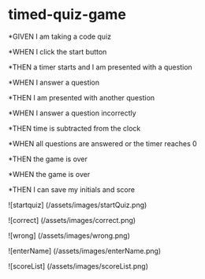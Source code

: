 # timed-quiz-game

*GIVEN I am taking a code quiz

*WHEN I click the start button

*THEN a timer starts and I am presented with a question

*WHEN I answer a question

*THEN I am presented with another question

*WHEN I answer a question incorrectly

*THEN time is subtracted from the clock

*WHEN all questions are answered or the timer reaches 0

*THEN the game is over

*WHEN the game is over

*THEN I can save my initials and score

![startquiz] (/assets/images/startQuiz.png)

![correct] (/assets/images/correct.png)

![wrong] (/assets/images/wrong.png)

![enterName] (/assets/images/enterName.png)

![scoreList] (/assets/images/scoreList.png)

